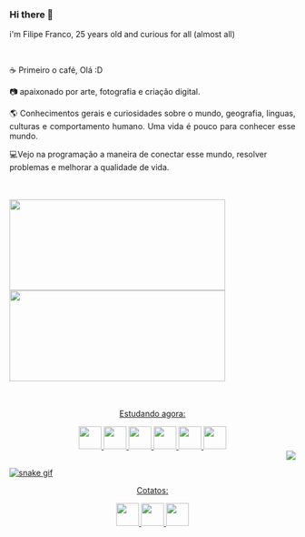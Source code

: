 ### Hi there 👋  

<p>i'm Filipe Franco, 25 years old and curious for all (almost all)</p><br>  
<div align="justify">
<p>☕ Primeiro o café, Olá :D</p>
<p>📷 apaixonado por arte, fotografia e criação digital.</p>
<p>🌎 Conhecimentos gerais e curiosidades sobre o mundo, geografia, linguas, culturas e comportamento humano.
Uma vida é pouco para conhecer esse mundo.</p>
</div>
<p>💻Vejo na programação a maneira de conectar esse mundo, resolver problemas e melhorar a qualidade de vida.</p> 
<br>
<br>
<div display="flex">
<div><a href="https://github.com/filipefranc0"><img height="160em" width="380em" src="https://github-readme-stats.vercel.app/api/top-langs/?username=filipefranc0&layout=compact&langs_count=7&theme=dracula"/><img height="160em" width="380em" src="https://github-readme-stats.vercel.app/api?username=filipefranc0&show_icons=true&theme=dracula&include_all_commits=true&count_private=true"/></div>
</div>
<br>
<br>
<div align="center">
<p>Estudando agora:</p>
<img src="https://cdn.jsdelivr.net/gh/devicons/devicon/icons/javascript/javascript-plain.svg" width="40" height="40" /> <img src="https://cdn.jsdelivr.net/gh/devicons/devicon/icons/html5/html5-plain.svg" width="40" height="40" /> <img src="https://cdn.jsdelivr.net/gh/devicons/devicon/icons/css3/css3-plain.svg" width="40" height="40" /> 
            <img src="https://cdn.jsdelivr.net/gh/devicons/devicon/icons/git/git-plain.svg" width="40" height="40"/> 
            <img src="https://cdn.jsdelivr.net/gh/devicons/devicon/icons/github/github-original.svg" width="40" height="40"/> 
            <img src="https://cdn.jsdelivr.net/gh/devicons/devicon/icons/visualstudio/visualstudio-plain.svg" width="40" height="40" />
           </div>                                  
           

 <img align="right" src="https://user-images.githubusercontent.com/111539765/197872807-dbde070b-4649-41b2-b2aa-c5874328a675.png" /> 
 
##



 ![snake gif](https://github.com/filipefranc0/filipefranc0/blob/output/github-contribution-grid-snake.svg) 
 
 
 
 <div align="center">
<p>
Cotatos:
</p>
 <a href="https://www.instagram.com/filipefranc0/"><img src="https://cdn-icons-png.flaticon.com/512/174/174855.png" width="40" height="40"/> 
 <a href="https://twitter.com/FilipeFranc0"><img src="https://cdn-icons-png.flaticon.com/512/733/733579.png" width="40" height="40"/> 
 <a href="mailto:filipefranco.dev@gmail.com"><img src="https://cdn-icons-png.flaticon.com/512/5968/5968534.png" width="40" height="40"/>
 </div>
 
<!--
**filipefranc0/filipefranc0** is a ✨ _special_ ✨ repository because its `README.md` (this file) appears on your GitHub profile.

Here are some ideas to get you started:

- 🔭 
- 🌱 
- 👯 I’m looking to collaborate on ...
- 🤔 I’m looking for help with ...
- 💬 Ask me about ...
- 📫 How to reach me: ...
- 😄 Pronouns: ...
- ⚡ Fun fact: ...
-->
